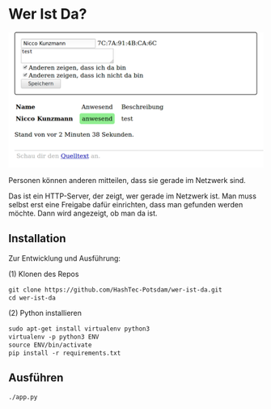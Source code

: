 Wer Ist Da?
===========

![](example.png)

Personen können anderen mitteilen, dass sie gerade im Netzwerk sind.

Das ist ein HTTP-Server, der zeigt, wer gerade im Netzwerk ist.
Man muss selbst erst eine Freigabe dafür einrichten, dass
man gefunden werden möchte.
Dann wird angezeigt, ob man da ist.

Installation
------------

Zur Entwicklung und Ausführung:

(1) Klonen des Repos

```
git clone https://github.com/HashTec-Potsdam/wer-ist-da.git
cd wer-ist-da
```

(2) Python installieren

```
sudo apt-get install virtualenv python3
virtualenv -p python3 ENV
source ENV/bin/activate
pip install -r requirements.txt
```

Ausführen
---------

```
./app.py
```

